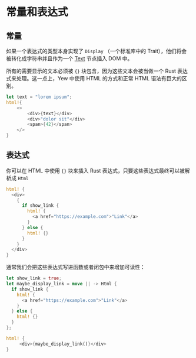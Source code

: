 # 常量和表达式

## 常量

如果一个表达式的类型本身实现了 `Display` （一个标准库中的 Trait），他们将会被转化成字符串并且作为一个 [Text](https://developer.mozilla.org/en-US/docs/Web/API/Text) 节点插入 DOM 中。

所有的需要显示的文本必须被 `{}` 块包含，因为这些文本会被当做一个 Rust 表达式来处理。这一点上，Yew 中使用 HTML 的方式和正常 HTML 语法有巨大的区别。

```rust
let text = "lorem ipsum";
html!{
    <>
        <div>{text}</div>
        <div>"dolor sit"</div>
        <span>{42}</span>
    </>
}
```

## 表达式

你可以在 HTML 中使用 `{}` 块来插入 Rust 表达式，只要这些表达式最终可以被解析成 `Html`

```rust
html! {
  <div>
    {
      if show_link {
        html! {
          <a href="https://example.com">"Link"</a>
        }
      } else {
        html! {}
      }
    }
  </div>
}
```

通常我们会把这些表达式写进函数或者闭包中来增加可读性：

```rust
let show_link = true;
let maybe_display_link = move || -> Html {
  if show_link {
    html! {
      <a href="https://example.com">"Link"</a>
    }
  } else {
    html! {}
  }
};

html! {
     <div>{maybe_display_link()}</div>
}
```

